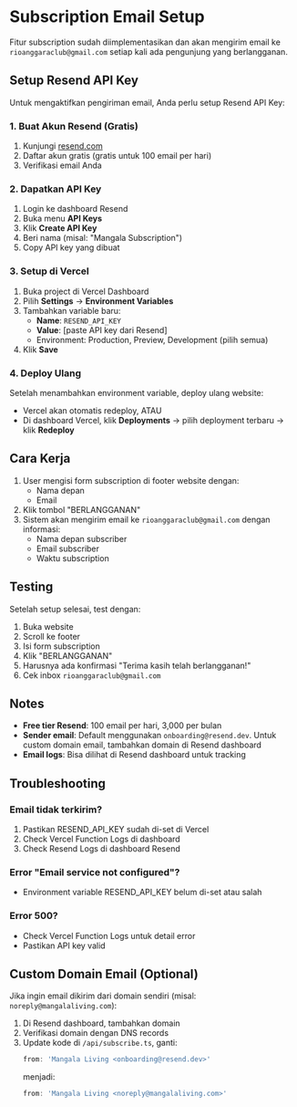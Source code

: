 # Subscription Email Setup

Fitur subscription sudah diimplementasikan dan akan mengirim email ke `rioanggaraclub@gmail.com` setiap kali ada pengunjung yang berlangganan.

## Setup Resend API Key

Untuk mengaktifkan pengiriman email, Anda perlu setup Resend API Key:

### 1. Buat Akun Resend (Gratis)

1. Kunjungi [resend.com](https://resend.com)
2. Daftar akun gratis (gratis untuk 100 email per hari)
3. Verifikasi email Anda

### 2. Dapatkan API Key

1. Login ke dashboard Resend
2. Buka menu **API Keys**
3. Klik **Create API Key**
4. Beri nama (misal: "Mangala Subscription")
5. Copy API key yang dibuat

### 3. Setup di Vercel

1. Buka project di Vercel Dashboard
2. Pilih **Settings** → **Environment Variables**
3. Tambahkan variable baru:
   - **Name**: `RESEND_API_KEY`
   - **Value**: [paste API key dari Resend]
   - Environment: Production, Preview, Development (pilih semua)
4. Klik **Save**

### 4. Deploy Ulang

Setelah menambahkan environment variable, deploy ulang website:
- Vercel akan otomatis redeploy, ATAU
- Di dashboard Vercel, klik **Deployments** → pilih deployment terbaru → klik **Redeploy**

## Cara Kerja

1. User mengisi form subscription di footer website dengan:
   - Nama depan
   - Email
2. Klik tombol "BERLANGGANAN"
3. Sistem akan mengirim email ke `rioanggaraclub@gmail.com` dengan informasi:
   - Nama depan subscriber
   - Email subscriber
   - Waktu subscription

## Testing

Setelah setup selesai, test dengan:
1. Buka website
2. Scroll ke footer
3. Isi form subscription
4. Klik "BERLANGGANAN"
5. Harusnya ada konfirmasi "Terima kasih telah berlangganan!"
6. Cek inbox `rioanggaraclub@gmail.com`

## Notes

- **Free tier Resend**: 100 email per hari, 3,000 per bulan
- **Sender email**: Default menggunakan `onboarding@resend.dev`. Untuk custom domain email, tambahkan domain di Resend dashboard
- **Email logs**: Bisa dilihat di Resend dashboard untuk tracking

## Troubleshooting

### Email tidak terkirim?
1. Pastikan RESEND_API_KEY sudah di-set di Vercel
2. Check Vercel Function Logs di dashboard
3. Check Resend Logs di dashboard Resend

### Error "Email service not configured"?
- Environment variable RESEND_API_KEY belum di-set atau salah

### Error 500?
- Check Vercel Function Logs untuk detail error
- Pastikan API key valid

## Custom Domain Email (Optional)

Jika ingin email dikirim dari domain sendiri (misal: `noreply@mangalaliving.com`):

1. Di Resend dashboard, tambahkan domain
2. Verifikasi domain dengan DNS records
3. Update kode di `/api/subscribe.ts`, ganti:
   ```typescript
   from: 'Mangala Living <onboarding@resend.dev>'
   ```
   menjadi:
   ```typescript
   from: 'Mangala Living <noreply@mangalaliving.com>'
   ```
